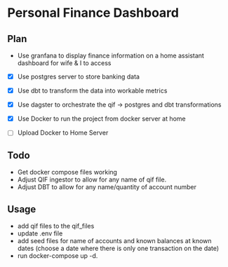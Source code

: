 # Personal Finance Dashboard

## Plan
- Use granfana to display finance information on a home assistant dashboard for wife & I to access
- [x] Use postgres server to store banking data
- [x] Use dbt to transform the data into workable metrics
- [x] Use dagster to orchestrate the qif -> postgres and dbt       transformations
- [x] Use Docker to run the project from docker server at home
- [ ] Upload Docker to Home Server


## Todo
 - Get docker compose files working
 - Adjust QIF ingestor to allow for any name of qif file.
 - Adjust DBT to allow for any name/quantity of account number


## Usage
- add qif files to the qif_files
- update .env file
- add seed files for name of accounts and known balances at known dates (choose a date where there is only one transaction on the date)
- run docker-compose up -d.
